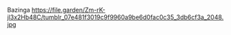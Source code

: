 Bazinga
https://file.garden/Zm-rK-jl3x2Hb48C/tumblr_07e481f3019c9f9960a9be6d0fac0c35_3db6cf3a_2048.jpg

